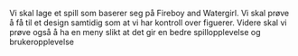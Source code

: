 Vi skal lage et spill som baserer seg på Fireboy and Watergirl. Vi skal prøve å få til et design samtidig som at vi har kontroll over figuerer. Videre skal vi prøve også å ha en meny slikt at det gir en bedre spillopplevelse og brukeropplevelse 
